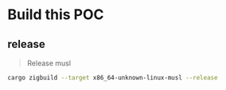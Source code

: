 # Build this POC

## release

> Release musl

```bash
cargo zigbuild --target x86_64-unknown-linux-musl --release
```

